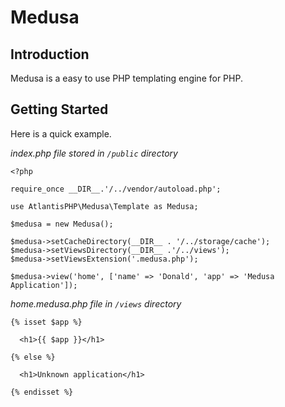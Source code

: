 # Medusa

## Introduction
Medusa is a easy to use PHP templating engine for PHP.

## Getting Started
Here is a quick example.

*index.php file stored in `/public` directory*

```
<?php

require_once __DIR__.'/../vendor/autoload.php';

use AtlantisPHP\Medusa\Template as Medusa;

$medusa = new Medusa();

$medusa->setCacheDirectory(__DIR__ . '/../storage/cache');
$medusa->setViewsDirectory(__DIR__ .'/../views');
$medusa->setViewsExtension('.medusa.php');

$medusa->view('home', ['name' => 'Donald', 'app' => 'Medusa Application']);
```

*home.medusa.php file in `/views` directory*
```
{% isset $app %}

  <h1>{{ $app }}</h1>

{% else %}

  <h1>Unknown application</h1>

{% endisset %}
```